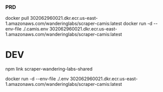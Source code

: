 
### PRD
docker pull 302062960021.dkr.ecr.us-east-1.amazonaws.com/wanderinglabs/scraper-camis:latest
docker run -d --env-file ./.camis.env 302062960021.dkr.ecr.us-east-1.amazonaws.com/wanderinglabs/scraper-camis:latest


# DEV
npm link scraper-wandering-labs-shared

docker run -d --env-file ./.env 302062960021.dkr.ecr.us-east-1.amazonaws.com/wanderinglabs/scraper-camis:latest
